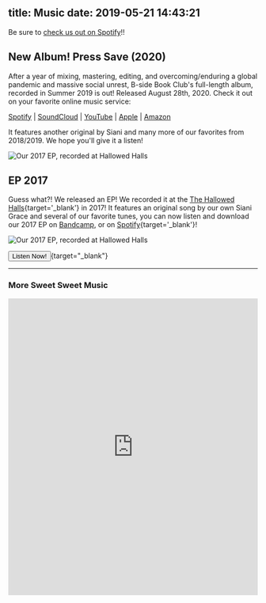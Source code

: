 title: Music
date: 2019-05-21 14:43:21
---
Be sure to [check us out on Spotify](https://open.spotify.com/artist/7BwxXAyHegUPd1lkQeWYs9?si=Ww2PZ9FcSQykKV1P5whfEg)!!

## New Album! Press Save (2020)

After a year of mixing, mastering, editing, and overcoming/enduring a global pandemic and massive social unrest, B-side Book Club's full-length album, recorded in Summer 2019 is out! Released August 28th, 2020. Check it out on your favorite online music service:

[Spotify](https://open.spotify.com/album/73Z14NOvoeLWfJqKSrwW6n?si=D64MODqHQ1mS5I_N1Y4_fA) | [SoundCloud](https://soundcloud.com/bsidebookclub/sets/press-save) | [YouTube](https://music.youtube.com/playlist?list=OLAK5uy_m6XQXulYYltR7P5sRJrke0N26MO1m3r0E) | [Apple](https://music.apple.com/us/album/press-save/1527145058) | [Amazon](https://smile.amazon.com/Press-Save-B-Side-Book-Club/dp/B08FL5JBKD/)

It features another original by Siani and many more of our favorites from 2018/2019. We hope you'll give it a listen!

![Our 2017 EP, recorded at Hallowed Halls](/img/B-side-Book-Club-Press-Save-2020.jpg)


## EP 2017
Guess what?! We released an EP! We recorded it at the [The Hallowed Halls](https://www.facebook.com/thehallowedhalls){target='_blank'} in 2017! It features an original song by our own Siani Grace and several of our favorite tunes, you can now listen and download our 2017 EP on [Bandcamp](https://b-sidebookclub.bandcamp.com/releases), or on [Spotify](https://open.spotify.com/album/5HMXIjUCidf4umDJxxmewX?si=QUrjXbNvRGSHpwCStvr0eA){target='_blank'}!

![Our 2017 EP, recorded at Hallowed Halls](/img/BSideBookClub2017EP.jpg)

[<button class="z-depth-2 btn">Listen Now!</button>](https://b-sidebookclub.bandcamp.com/releases){target="_blank"}


<hr>

### More Sweet Sweet Music
  <iframe width="100%" height="600" scrolling="no" frameborder="no" src="https://w.soundcloud.com/player/?url=https%3A//api.soundcloud.com/users/268221752&amp;auto_play=false&amp;hide_related=false&amp;show_comments=true&amp;show_user=true&amp;show_reposts=true&amp;visual=true">
  </iframe>